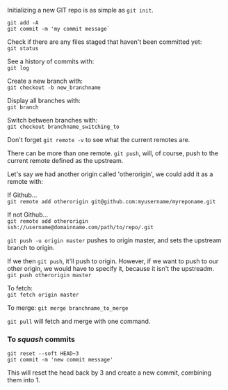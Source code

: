 
Initializing a new GIT repo is as simple as `git init`.

```
git add -A
git commit -m 'my commit message`
```

Check if there are any files staged that haven't been committed yet:  
`git status`

See a history of commits with:  
`git log`

Create a new branch with:  
`git checkout -b new_branchname`

Display all branches with:  
`git branch`

Switch between branches with:  
`git checkout branchname_switching_to`

Don't forget `git remote -v` to see what the current remotes are.

There can be more than one remote. `git push`, will, of course, push to the current remote defined as the upstream.

Let's say we had another origin called 'otherorigin', we could add it as a remote with:

If Github...  
`git remote add otherorigin git@github.com:myusername/myreponame.git`

If not Github...  
`git remote add otherorigin ssh://username@domainname.com/path/to/repo/.git`  

`git push -u origin master` pushes to origin master, and sets the upstream branch to origin.

If we then `git push`, it'll push to origin. However, if we want to push to our other origin, we would have to specify it, because it isn't the upstreadm.  
`git push otherorigin master`

To fetch:  
`git fetch origin master`

To merge:
`git merge branchname_to_merge`

`git pull` will fetch and merge with one command.

### To *squash* commits
```
git reset --soft HEAD~3
git commit -m 'new commit message'
```
This will reset the head back by 3 and create a new commit, combining them into 1.
